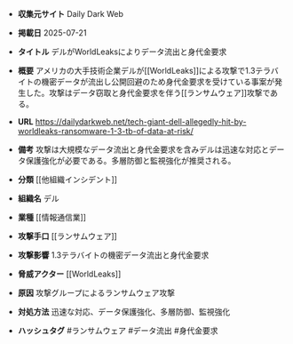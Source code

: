 - **収集元サイト**
Daily Dark Web

- **掲載日**
2025-07-21

- **タイトル**
デルがWorldLeaksによりデータ流出と身代金要求

- **概要**
アメリカの大手技術企業デルが[[WorldLeaks]]による攻撃で1.3テラバイトの機密データが流出し公開回避のため身代金要求を受けている事案が発生した。攻撃はデータ窃取と身代金要求を伴う[[ランサムウェア]]攻撃である。

- **URL**
https://dailydarkweb.net/tech-giant-dell-allegedly-hit-by-worldleaks-ransomware-1-3-tb-of-data-at-risk/

- **備考**
攻撃は大規模なデータ流出と身代金要求を含みデルは迅速な対応とデータ保護強化が必要である。多層防御と監視強化が推奨される。

- **分類**
[[他組織インシデント]]

- **組織名**
デル

- **業種**
[[情報通信業]]

- **攻撃手口**
[[ランサムウェア]]

- **攻撃影響**
1.3テラバイトの機密データ流出と身代金要求

- **脅威アクター**
[[WorldLeaks]]

- **原因**
攻撃グループによるランサムウェア攻撃

- **対処方法**
迅速な対応、データ保護強化、多層防御、監視強化

- **ハッシュタグ**
#ランサムウェア #データ流出 #身代金要求
